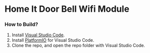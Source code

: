 # Home It Door Bell Wifi Module
### How to Build?
1. Install [Visual Studio Code](https://code.visualstudio.com/).
2. Install [PlatformIO](https://platformio.org/platformio-ide) for Visual Studio Code.
3. Clone the repo, and open the repo folder with Visual Studio Code.
